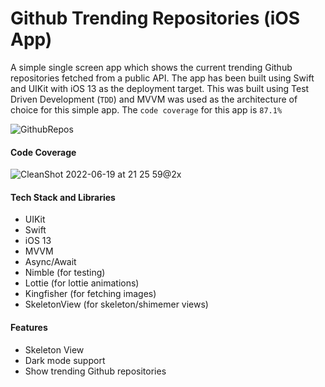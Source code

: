 # Github Trending Repositories (iOS App)

A simple single screen app which shows the current trending Github repositories fetched from a public API.
The app has been built using Swift and UIKit with iOS 13 as the deployment target. 
This was built using Test Driven Development (`TDD`) and MVVM was used as the architecture of choice for this simple app. The `code coverage` for this app is `87.1%`

![GithubRepos](https://user-images.githubusercontent.com/8598858/174490737-44e82ddc-2ada-4f69-a0ba-6ee74453e8a7.png)

#### Code Coverage
![CleanShot 2022-06-19 at 21 25 59@2x](https://user-images.githubusercontent.com/8598858/174490779-acba57fe-4399-48fa-9b0b-1a0bb00f65e5.png)


#### Tech Stack and Libraries
- UIKit
- Swift
- iOS 13
- MVVM
- Async/Await
- Nimble (for testing)
- Lottie (for lottie animations)
- Kingfisher (for fetching images)
- SkeletonView (for skeleton/shimemer views)

#### Features
- Skeleton View
- Dark mode support
- Show trending Github repositories
